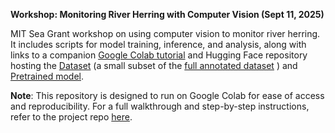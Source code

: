 **Workshop: Monitoring River Herring with Computer Vision (Sept 11, 2025)**

MIT Sea Grant workshop on using computer vision to monitor river herring. It includes scripts for model training, inference, and analysis, along with links to a companion [Google Colab tutorial](https://colab.research.google.com/drive/1c5bjOfLhf0M7KLFJ7eWRH94REqQ0nfef) and Hugging Face repository hosting the [Dataset](https://huggingface.co/datasets/zhongqic/Fisheye-example) (a small subset of the [full annotated dataset](https://lila.science/datasets/mit-sea-grant-river-herring/) ) and [Pretrained model](https://huggingface.co/zhongqic/river-herring-yolo11).

**Note**: This repository is designed to run on Google Colab for ease of access and reproducibility.
For a full walkthrough and step-by-step instructions, refer to the project repo [here](https://github.com/zhongqic/river-herring-cv.git).
